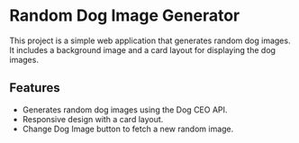 # Random Dog Image Generator

This project is a simple web application that generates random dog images. It includes a background image and a card layout for displaying the dog images.

## Features

- Generates random dog images using the Dog CEO API.
- Responsive design with a card layout.
- Change Dog Image button to fetch a new random image.
